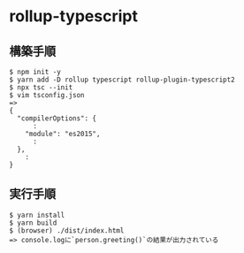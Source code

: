 
# rollup-typescript


## 構築手順

```
$ npm init -y
$ yarn add -D rollup typescript rollup-plugin-typescript2
$ npx tsc --init
$ vim tsconfig.json
=>
{
  "compilerOptions": {
      :
    "module": "es2015",
      :
  },
    :
}
```


## 実行手順

```
$ yarn install
$ yarn build
$ (browser) ./dist/index.html
=> console.logに`person.greeting()`の結果が出力されている
```
